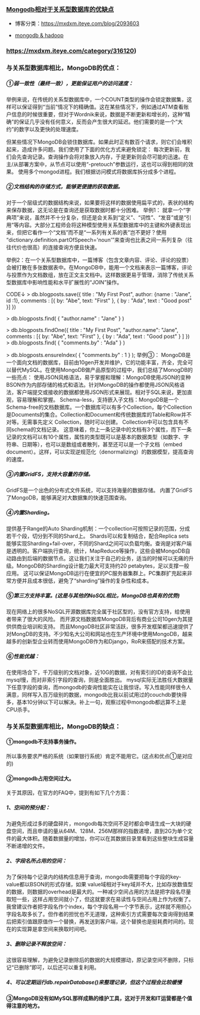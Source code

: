 

###        [Mongodb相对于关系型数据库的优缺点](https://mxdxm.iteye.com/blog/2093603)                  

- 博客分类：https://mxdxm.iteye.com/blog/2093603

- [mongodb & hadoop](https://mxdxm.iteye.com/category/316120)

 

###     https://mxdxm.iteye.com/category/316120)

 

###	**与关系型数据库相比，MongoDB的优点：**

#####	①弱一致性（最终一致），更能保证用户的访问速度：
举例来说，在传统的关系型数据库中，一个COUNT类型的操作会锁定数据集，这样可以保证得到“当前”情况下的精确值。这在某些情况下，例如通过ATM查看账户信息的时候很重要，但对于Wordnik来说，数据是不断更新和增长的，这种“精确”的保证几乎没有任何意义，反而会产生很大的延迟。他们需要的是一个“大约”的数字以及更快的处理速度。

 

但某些情况下MongoDB会锁住数据库。如果此时正有数百个请求，则它们会堆积起来，造成许多问题。我们使用了下面的优化方式来避免锁定：
每次更新前，我们会先查询记录。查询操作会将对象放入内存，于是更新则会尽可能的迅速。在主/从部署方案中，从节点可以使用“-pretouch”参数运行，这也可以得到相同的效果。 
使用多个mongod进程。我们根据访问模式将数据库拆分成多个进程。 
#####	②文档结构的存储方式，能够更便捷的获取数据。
对于一个层级式的数据结构来说，如果要将这样的数据使用扁平式的，表状的结构来保存数据，这无论是在查询还是获取数据时都十分困难。
举例1：
就拿一个“字典项”来说，虽然并不十分复杂，但还是会关系到“定义”、“词性”、“发音”或是“引用”等内容。大部分工程师会将这种模型使用关系型数据库中的主键和外键表现出来，但把它看作一个“文档”而不是“一系列有关系的表”岂不更好？使用   “dictionary.definition.partOfSpeech='noun'”来查询也比表之间一系列复杂（往往代价也很高）的连接查询方便且快速。

 

举例2：在一个关系型数据库中，一篇博客（包含文章内容、评论、评论的投票）会被打散在多张数据表中。在MongoDB中，能用一个文档来表示一篇博客，评论与投票作为文档数组，放在正文主文档中。这样数据更易于管理，消除了传统关系型数据库中影响性能和水平扩展性的“JOIN”操作。

 

CODE↓
\> db.blogposts.save({ title : "My First Post", author: {name : "Jane", id :1},
  comments : [{ by: "Abe", text: "First" },
              { by : "Ada", text : "Good post" }]
})

 

\> db.blogposts.find( { "author.name" : "Jane" } )

 

\> db.blogposts.findOne({ title : "My First Post", "author.name": "Jane",
  comments : [{ by: "Abe", text: "First" },
              { by : "Ada", text : "Good post" } ]
})
\> db.blogposts.find( { "comments.by" : "Ada" } )

 

\> db.blogposts.ensureIndex( { "comments.by" : 1 } );
举例③：
MongoDB是一个面向文档的数据库，目前由10gen开发并维护，它的功能丰富，齐全，完全可以替代MySQL。在使用MongoDB做产品原型的过程中，我们总结了MonogDB的一些亮点：
使用JSON风格语法，易于掌握和理解：MongoDB使用JSON的变种BSON作为内部存储的格式和语法。针对MongoDB的操作都使用JSON风格语法，客户端提交或接收的数据都使用JSON形式来展现。相对于SQL来说，更加直观，容易理解和掌握。
Schema-less，支持嵌入子文档：MongoDB是一个Schema-free的文档数据库。一个数据库可以有多个Collection，每个Collection是Documents的集合。Collection和Document和传统数据库的Table和Row并不对等。无需事先定义  Collection，随时可以创建。
Collection中可以包含具有不同schema的文档记录。 这意味着，你上一条记录中的文档有3个属性，而下一条记录的文档可以有10个属性，属性的类型既可以是基本的数据类型（如数字、字符串、日期等），也可以是数组或者散列，甚至还可以是一个子文档（embed document）。这样，可以实现逆规范化（denormalizing）的数据模型，提高查询的速度。

 

 

 

#####	③内置GridFS，支持大容量的存储。
  GridFS是一个出色的分布式文件系统，可以支持海量的数据存储。
  内置了GridFS了MongoDB，能够满足对大数据集的快速范围查询。
#####	④内置Sharding。
提供基于Range的Auto Sharding机制：一个collection可按照记录的范围，分成若干个段，切分到不同的Shard上。
Shards可以和复制结合，配合Replica sets能够实现Sharding+fail-over，不同的Shard之间可以负载均衡。查询是对客户端是透明的。客户端执行查询，统计，MapReduce等操作，这些会被MongoDB自动路由到后端的数据节点。这让我们关注于自己的业务，适当的时候可以无痛的升级。MongoDB的Sharding设计能力最大可支持约20 petabytes，足以支撑一般应用。
这可以保证MongoDB运行在便宜的PC服务器集群上。PC集群扩充起来非常方便并且成本很低，避免了“sharding”操作的复杂性和成本。

 

#####	⑤第三方支持丰富。(这是与其他的NoSQL相比，MongoDB也具有的优势)
现在网络上的很多NoSQL开源数据库完全属于社区型的，没有官方支持，给使用者带来了很大的风险。
而开源文档数据库MongoDB背后有商业公司10gen为其提供供商业培训和支持。
而且MongoDB社区非常活跃，很多开发框架都迅速提供了对MongDB的支持。不少知名大公司和网站也在生产环境中使用MongoDB，越来越多的创新型企业转而使用MongoDB作为和Django，RoR来搭配的技术方案。
#####	⑥性能优越：
在使用场合下，千万级别的文档对象，近10G的数据，对有索引的ID的查询不会比mysql慢，而对非索引字段的查询，则是全面胜出。   mysql实际无法胜任大数据量下任意字段的查询，而mongodb的查询性能实在让我惊讶。写入性能同样很令人满意，同样写入百万级别的数据，mongodb比我以前试用过的couchdb要快得多，基本10分钟以下可以解决。补上一句，观察过程中mongodb都远算不上是CPU杀手。

 

###	**与关系型数据库相比，MongoDB的缺点：**

####	①mongodb不支持事务操作。

  所以事务要求严格的系统（如果银行系统）肯定不能用它。(这点和优点①是对应的)

####	②mongodb占用空间过大。

 关于其原因，在官方的FAQ中，提到有如下几个方面：

#####	1、空间的预分配：

为避免形成过多的硬盘碎片，mongodb每次空间不足时都会申请生成一大块的硬盘空间，而且申请的量从64M、128M、256M那样的指数递增，直到2G为单个文件的最大体积。随着数据量的增加，你可以在其数据目录里看到这些整块生成容量不断递增的文件。

 

#####	2、字段名所占用的空间：

为了保持每个记录内的结构信息用于查询，mongodb需要把每个字段的key-value都以BSON的形式存储，如果   value域相对于key域并不大，比如存放数值型的数据，则数据的overhead是最大的。一种减少空间占用的方法是把字段名尽量取短一些，这样占用空间就小了，但这就要求在易读性与空间占用上作为权衡了。我曾建议作者把字段名作个index，每个字段名用一个字节表示，这样就不用担心字段名取多长了。但作者的担忧也不无道理，这种索引方式需要每次查询得到结果后把索引值跟原值作一个替换，再发送到客户端，这个替换也是挺耗费时间的。现在的实现算是拿空间来换取时间吧。

 

#####	3、删除记录不释放空间：

这很容易理解，为避免记录删除后的数据的大规模挪动，原记录空间不删除，只标记“已删除”即可，以后还可以重复利用。

 

#####	4、可以定期运行db.repairDatabase()来整理记录，但这个过程会比较缓慢

 

####	③MongoDB没有如MySQL那样成熟的维护工具，这对于开发和IT运营都是个值得注意的地方。